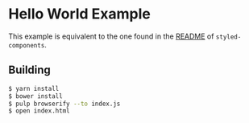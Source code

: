 # Hello World Example

This example is equivalent to the one found in the [README](https://github.com/styled-components/styled-components#example) of `styled-components`.

## Building

```sh
$ yarn install
$ bower install
$ pulp browserify --to index.js
$ open index.html
```
